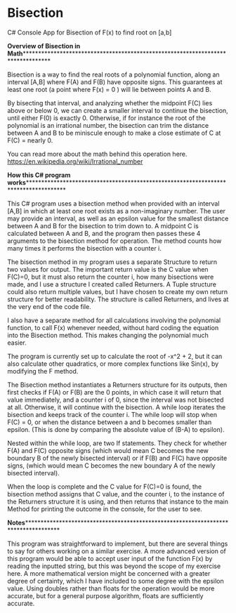 # Bisection
C# Console App for Bisection of F(x) to find root on [a,b]

******************Overview of Bisection in Math**************************************************************************************************

Bisection is a way to find the real roots of a polynomial function, along an interval [A,B] where F(A) and F(B) have opposite signs. 
This guarantees at least one root (a point where F(x) = 0 ) will lie between points A and B.

By bisecting that interval, and analyzing whether the midpoint F(C) lies above or below 0, 
we can create a smaller interval to continue the bisection, until either F(0) is exactly 0. 
Otherwise, if for instance the root of the polynomial is an irrational number, 
the bisection can trim the distance between A and B to be miniscule enough to make a close estimate of C at F(C) = nearly 0. 

You can read more about the math behind this operation here. 	
    https://en.wikipedia.org/wiki/Irrational_number

******************How this C# program works******************************************************************************************************

This C# program uses a bisection method when provided with an interval [A,B] in which at least one root exists as a non-imaginary number. 
The user may provide an interval, as well as an epsilon value for the smallest distance between A and B for the bisection to trim down to. 
A midpoint C is calculated between A and B, and the program then passes these 4 arguments to the bisection method for operation. 
The method counts how many times it performs the bisection with a counter i.

The bisection method in my program uses a separate Structure to return two values for output. 
The important return value is the C value when F(C)=0, but it must also return the counter i, how many bisections were made, 
and I use a structure I created called Returners. A Tuple structure could also return multiple values, 
but I have chosen to create my own return structure for better readability. The structure is called Returners,
and lives at the very end of the code file.

I also have a separate method for all calculations involving the polynomial function, to call F(x) whenever needed,
without hard coding the equation into the Bisection method. This makes changing the polynomial much easier. 

The program is currently set up to calculate the root of -x^2 + 2, but it can also calculate other quadratics,
or more complex functions like Sin(x), by modifying the F method.

The Bisection method instantiates a Returners structure for its outputs, then first checks if F(A) or F(B) are the 0 points, in which case it will return that value immediately, and a counter i of 0, since the interval was not bisected at all.
Otherwise, it will continue with the bisection.
A while loop iterates the bisection and keeps track of the counter i. 
The while loop will stop when F(C) = 0, or when the distance between a and b becomes smaller than epsilon. 
(This is done by comparing the absolute value of (B-A) to epsilon).

Nested within the while loop, are two If statements.
They check for whether F(A) and F(C) opposite signs 
(which would mean C becomes the new boundary B of the newly bisected interval) 
or if F(B) and F(C) have opposite signs, 
(which would mean C becomes the new boundary A of the newly bisected interval).

When the loop is complete and the C value for F(C)=0 is found, the bisection method assigns that C value, and the counter i, 
to the instance of the Returners structure it is using, 
and then returns that instance to the main Method for printing the outcome in the console, for the user to see.


******************Notes*****************************************************************************************************

This program was straightforward to implement, but there are several things to say for others working on a similar exercise.
A more advanced version of this program would be able to accept user input of the function F(x) by reading the inputted string, but this was beyond the scope of my exercise here.
A more mathematical version might be concerned with a greater degree of certainty, which I have included to some degree with the epsilon value. Using doubles rather than floats for the operation would be more accurate, but for a general purpose algorithm, floats are sufficiently accurate.

